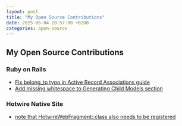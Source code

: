 ```yaml
---
layout: post
title: "My Open Source Contributions"
date: 2025-06-04 20:57:00 +0200
categories: open-source
---
```


## My Open Source Contributions

### Ruby on Rails

- [Fix belong_to typo in Active Record Associations guide](https://github.com/rails/rails/commit/567839942df8415ff171fe870128d972b51e9de3)
- [Add missing whitespace to Generating Child Models section](https://github.com/rails/rails/commit/3f1d3834ea9c66a6c0c3fa536106332e9e5ee1e6)

### Hotwire Native Site
- [note that HotwireWebFragment::class also needs to be registered](https://github.com/hotwired/hotwire-native-site/commit/e4cc291144a056fdc98eaad2cc04380bf2f400dc)